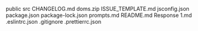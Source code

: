 public
src
CHANGELOG.md
doms.zip
ISSUE_TEMPLATE.md
jsconfig.json
package.json
package-lock.json
prompts.md
README.md
Response 1.md
.eslintrc.json
.gitignore
.prettierrc.json